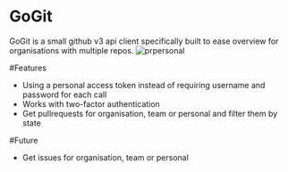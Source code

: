 # GoGit

GoGit is a small github v3 api client specifically built to ease overview for organisations with multiple repos.
![prpersonal](https://puu.sh/s8oRm/7991789e8e.png)

#Features
* Using a personal access token instead of requiring username and password for each call
* Works with two-factor authentication
* Get pullrequests for organisation, team or personal and filter them by state


#Future
* Get issues for organisation, team or personal

